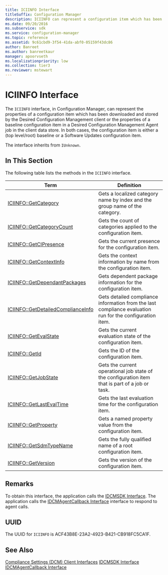```yaml
---
title: ICIINFO Interface
titleSuffix: Configuration Manager
description: ICIINFO can represent a configuration item which has been downloaded and stored by the Desired Configuration Management client or a baseline configuration item in a Desired Configuration Management Agent job in the client data store.
ms.date: 09/20/2016
ms.subservice: sdk
ms.service: configuration-manager
ms.topic: reference
ms.assetid: 9c61cbd9-3f54-41da-abf0-05159f43dc86
author: Banreet
ms.author: banreetkaur
manager: apoorvseth
ms.localizationpriority: low
ms.collection: tier3
ms.reviewer: mstewart
---
```

# ICIINFO Interface
The `ICIINFO` interface, in Configuration Manager, can represent the properties of a configuration item which has been downloaded and stored by the Desired Configuration Management client or the properties of a baseline configuration item in a Desired Configuration Management Agent job in the client data store. In both cases, the configuration item is either a (top level/root) baseline or a Software Updates configuration item.

 The interface inherits from `IUnknown`.

## In This Section
 The following table lists the methods in the `ICIINFO` interface.

|Term|Definition|
|----------|----------------|
|[ICIINFO::GetCategory](../../../../../develop/reference/core/clients/client-classes/iciinfo--getcategory-method.md)|Gets a localized category name by index and the group name of the category.|
|[ICIINFO::GetCategoryCount](../../../../../develop/reference/core/clients/client-classes/iciinfo--getcategorycount-method.md)|Gets the count of categories applied to the configuration item.|
|[ICIINFO::GetCIPresence](../../../../../develop/reference/core/clients/client-classes/iciinfo--getcipresence-method.md)|Gets the current presence for the configuration item.|
|[ICIINFO::GetContextInfo](../../../../../develop/reference/core/clients/client-classes/iciinfo--getcontextinfo-method.md)|Gets the context information by name from the configuration item.|
|[ICIINFO::GetDependantPackages](../../../../../develop/reference/core/clients/client-classes/iciinfo--getdependantpackages-method.md)|Gets dependent package information for the configuration item.|
|[ICIINFO::GetDetailedComplianceInfo](../../../../../develop/reference/core/clients/client-classes/iciinfo--getdetailedcomplianceinfo-method.md)|Gets detailed compliance information from the last compliance evaluation run for the configuration item.|
|[ICIINFO::GetEvalState](../../../../../develop/reference/core/clients/client-classes/iciinfo--getevalstate-method.md)|Gets the current evaluation state of the configuration item.|
|[ICIINFO::GetId](../../../../../develop/reference/core/clients/client-classes/iciinfo--getid-method.md)|Gets the ID of the configuration item.|
|[ICIINFO::GetJobState](../../../../../develop/reference/core/clients/client-classes/iciinfo--getjobstate-method.md)|Gets the current operational job state of the configuration item that is part of a job or task.|
|[ICIINFO::GetLastEvalTime](../../../../../develop/reference/core/clients/client-classes/iciinfo--getlastevaltime-method.md)|Gets the last evaluation time for the configuration item.|
|[ICIINFO::GetProperty](../../../../../develop/reference/core/clients/client-classes/iciinfo--getproperty-method.md)|Gets a named property value from the configuration item.|
|[ICIINFO::GetSdmTypeName](../../../../../develop/reference/core/clients/client-classes/iciinfo--getsdmtypename-method.md)|Gets the fully qualified name of a root configuration item.|
|[ICIINFO::GetVersion](../../../../../develop/reference/core/clients/client-classes/iciinfo--getversion-method.md)|Gets the version of the configuration item.|

## Remarks
 To obtain this interface, the application calls the [IDCMSDK Interface](../../../../../develop/reference/core/clients/client-classes/idcmsdk-interface.md). The application calls the [IDCMAgentCallback Interface](../../../../../develop/reference/core/clients/client-classes/idcmagentcallback-interface.md) interface to respond to agent calls.

## UUID
 The UUID for `ICIINFO` is ACF43B8E-23A2-4923-B421-CB918FC5CA1F.

## See Also
 [Compliance Settings (DCM) Client Interfaces](../../../../../develop/reference/core/clients/client-classes/compliance-settings--dcm--client-interfaces.md)
 [IDCMSDK Interface](../../../../../develop/reference/core/clients/client-classes/idcmsdk-interface.md)
 [IDCMAgentCallback Interface](../../../../../develop/reference/core/clients/client-classes/idcmagentcallback-interface.md)
